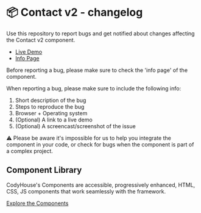 # 📦 Contact v2 - changelog

Use this repository to report bugs and get notified about changes affecting the Contact v2 component.

- [Live Demo](https://codyhouse.co/ds/components/app/contact-v2)
- [Info Page](https://codyhouse.co/ds/components/info/contact-v2)

Before reporting a bug, please make sure to check the 'info page' of the component. 

When reporting a bug, please make sure to include the following info:

1. Short description of the bug
2. Steps to reproduce the bug
3. Browser + Operating system
4. (Optional) A link to a live demo
5. (Optional) A screencast/screenshot of the issue

⚠️ Please be aware it's impossible for us to help you integrate the component in your code, or check for bugs when the component is part of a complex project.

## Component Library

CodyHouse's Components are accessible, progressively enhanced, HTML, CSS, JS components that work seamlessly with the framework.

[Explore the Components](https://codyhouse.co/ds/components)
